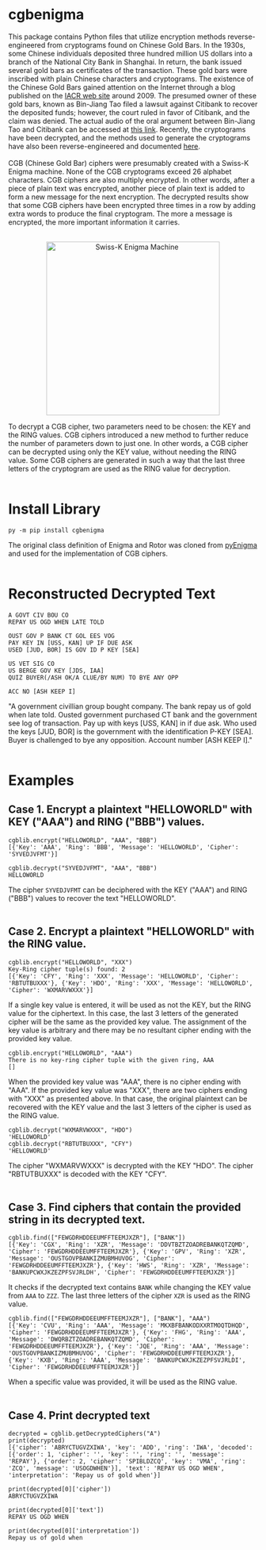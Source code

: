 # cgbenigma
This package contains Python files that utilize encryption methods reverse-engineered from cryptograms found on Chinese Gold Bars. In the 1930s, some Chinese individuals deposited three hundred million US dollars into a branch of the National City Bank in Shanghai. In return, the bank issued several gold bars as certificates of the transaction. These gold bars were inscribed with plain Chinese characters and cryptograms. The existence of the Chinese Gold Bars gained attention on the Internet through a blog published on the [IACR web site](https://www.iacr.org/misc/china/) around 2009. The presumed owner of these gold bars, known as Bin-Jiang Tao filed a lawsuit against Citibank to recover the deposited funds; however, the court ruled in favor of Citibank, and the claim was denied. The actual audio of the oral argument between Bin-Jiang Tao and Citibank can be accessed at [this link](https://www.courtlistener.com/audio/43830/bin-jiang-tao-v-citibank-n-a/). Recently, the cryptograms have been decrypted, and the methods used to generate the cryptograms have also been reverse-engineered and documented [here](https://github.com/milton6310/cgbCiphers.git).<br /><br />
CGB (Chinese Gold Bar) ciphers were presumably created with a Swiss-K Enigma machine. None of the CGB cryptograms exceed 26 alphabet characters. CGB ciphers are also multiply encrypted. In other words, after a piece of plain text was encrypted, another piece of plain text is added to form a new message for the next encryption. The decrypted results show that some CGB ciphers have been encrypted three times in a row by adding extra words to produce the final cryptogram. The more a message is encrypted, the more important information it carries.<br /><br />
<p align="center">
  <img src="https://www.cryptomuseum.com/crypto/enigma/img/300879/043/full.jpg" width="350" title="Swiss-K Enigma Machine">
</p>
To decrypt a CGB cipher, two parameters need to be chosen: the KEY and the RING values. CGB ciphers introduced a new method to further reduce the number of parameters down to just one. In other words, a CGB cipher can be decrypted using only the KEY value, without needing the RING value. Some CGB ciphers are generated in such a way that the last three letters of the cryptogram are used as the RING value for decryption.<br /><br />

# Install Library
```
py -m pip install cgbenigma
```
The original class definition of Enigma and Rotor was cloned from [pyEnigma](https://github.com/cedricbonhomme/pyEnigma) and used for the implementation of CGB ciphers.<br /><br />
# Reconstructed Decrypted Text
```
A GOVT CIV BOU CO
REPAY US OGD WHEN LATE TOLD

OUST GOV P BANK CT GOL EES VOG
PAY KEY IN [USS, KAN] UP IF DUE ASK
USED [JUD, BOR] IS GOV ID P KEY [SEA]

US VET SIG CO
US BERGE GOV KEY [JDS, IAA]
QUIZ BUYER(/ASH OK/A CLUE/BY NUM) TO BYE ANY OPP

ACC NO [ASH KEEP I]
```
"A government civillian group bought company. The bank repay us of gold when late told. Ousted government purchased CT bank and the government see log of transaction. Pay up with keys [USS, KAN] in if due ask. Who used the keys [JUD, BOR] is the government with the identification P-KEY [SEA]. Buyer is challenged to bye any opposition. Account number [ASH KEEP I]."<br /><br />

# Examples
## Case 1. Encrypt a plaintext "HELLOWORLD" with KEY ("AAA") and RING ("BBB") values.
```
cgblib.encrypt("HELLOWORLD", "AAA", "BBB")
[{'Key': 'AAA', 'Ring': 'BBB', 'Message': 'HELLOWORLD', 'Cipher': 'SYVEDJVFMT'}]
```
```
cgblib.decrypt("SYVEDJVFMT", "AAA", "BBB")
HELLOWORLD
```
The cipher `SYVEDJVFMT` can be deciphered with the KEY ("AAA") and RING ("BBB") values to recover the text "HELLOWORLD".<br /><br />

## Case 2. Encrypt a plaintext "HELLOWORLD" with the RING value.
```
cgblib.encrypt("HELLOWORLD", "XXX")
Key-Ring cipher tuple(s) found: 2
[{'Key': 'CFY', 'Ring': 'XXX', 'Message': 'HELLOWORLD', 'Cipher': 'RBTUTBUXXX'}, {'Key': 'HDO', 'Ring': 'XXX', 'Message': 'HELLOWORLD', 'Cipher': 'WXMARVWXXX'}]
```
If a single key value is entered, it will be used as not the KEY, but the RING value for the ciphertext. In this case, the last 3 letters of the generated cipher will be the same as the provided key value. The assignment of the key value is arbitrary and there may be no resultant cipher ending with the provided key value.
```
cgblib.encrypt("HELLOWORLD", "AAA")
There is no key-ring cipher tuple with the given ring, AAA
[]
```
When the provided key value was "AAA", there is no cipher ending with "AAA". If the provided key value was "XXX", there are two ciphers ending with "XXX" as presented above. In that case, the original plaintext can be recovered with the KEY value and the last 3 letters of the cipher is used as the RING value.
```
cgblib.decrypt("WXMARVWXXX", "HDO")
'HELLOWORLD'
cgblib.decrypt("RBTUTBUXXX", "CFY")
'HELLOWORLD'
```
The cipher "WXMARVWXXX" is decrypted with the KEY "HDO".
The cipher "RBTUTBUXXX" is decoded with the KEY "CFY".<br /><br />

## Case 3. Find ciphers that contain the provided string in its decrypted text.
```
cgblib.find(["FEWGDRHDDEEUMFFTEEMJXZR"], ["BANK"])
[{'Key': 'CGX', 'Ring': 'XZR', 'Message': 'DDVTBZTZOADREBANKQTZQMD', 'Cipher': 'FEWGDRHDDEEUMFFTEEMJXZR'}, {'Key': 'GPV', 'Ring': 'XZR', 'Message': 'OUSTGOVPBANKIZMUBMHUVOG', 'Cipher': 'FEWGDRHDDEEUMFFTEEMJXZR'}, {'Key': 'HWS', 'Ring': 'XZR', 'Message': 'BANKUPCWXJKZEZPFSVJRLDH', 'Cipher': 'FEWGDRHDDEEUMFFTEEMJXZR'}]
```
It checks if the decrypted text contains `BANK` while changing the KEY value from `AAA` to `ZZZ`. The last three letters of the cipher `XZR` is used as the RING value.
```
cgblib.find(["FEWGDRHDDEEUMFFTEEMJXZR"], ["BANK"], "AAA")
[{'Key': 'CVU', 'Ring': 'AAA', 'Message': 'MKXBFBANKODXXRTMOQTDHQD', 'Cipher': 'FEWGDRHDDEEUMFFTEEMJXZR'}, {'Key': 'FHG', 'Ring': 'AAA', 'Message': 'DWQRBZTZOADREBANKQTZQMD', 'Cipher': 'FEWGDRHDDEEUMFFTEEMJXZR'}, {'Key': 'JQE', 'Ring': 'AAA', 'Message': 'OUSTGOVPBANKIZMUBMHUVOG', 'Cipher': 'FEWGDRHDDEEUMFFTEEMJXZR'}, {'Key': 'KXB', 'Ring': 'AAA', 'Message': 'BANKUPCWXJKZEZPFSVJRLDI', 'Cipher': 'FEWGDRHDDEEUMFFTEEMJXZR'}]
```
When a specific value was provided, it will be used as the RING value.<br /><br />

## Case 4. Print decrypted text
```
decrypted = cgblib.getDecryptedCiphers("A")
print(decrypted)
[{'cipher': 'ABRYCTUGVZXIWA', 'key': 'ADD', 'ring': 'IWA', 'decoded': [{'order': 1, 'cipher': '', 'key': '', 'ring': '', 'message': 'REPAY'}, {'order': 2, 'cipher': 'SPIBLDZCQ', 'key': 'VMA', 'ring': 'ZCQ', 'message': 'USOGDWHEN'}], 'text': 'REPAY US OGD WHEN', 'interpretation': 'Repay us of gold when'}]
```
```
print(decrypted[0]['cipher'])
ABRYCTUGVZXIWA
```
```
print(decrypted[0]['text'])
REPAY US OGD WHEN
```
```
print(decrypted[0]['interpretation'])
Repay us of gold when
```
